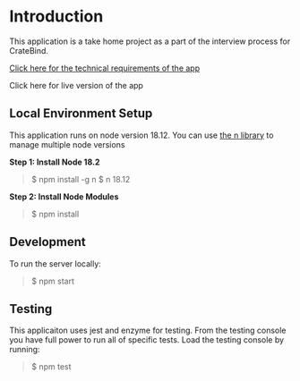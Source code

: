 # Introduction

This application is a take home project as a part of the interview process for CrateBind.

[Click here for the technical requirements of the app](https://drive.google.com/file/d/19Wnt2COGt1eHJOcNsXEilfaJ2fv_N7a6/view?usp=share_link "Click here for the technical requirements of the app")

Click here for live version of the app

## Local Environment Setup

This application runs on node version 18.12. You can use [the n library](https://www.npmjs.com/package/n "the n library") to manage multiple node versions

**Step 1: Install Node 18.2**
> $ npm install -g n
$ n 18.12

**Step 2: Install Node Modules**
> $ npm install

## Development
To run the server locally:
> $ npm start

## Testing
This applicaiton uses jest and enzyme for testing. From the testing console you have full power to run all of specific tests. Load the testing console by running:

> $ npm test
